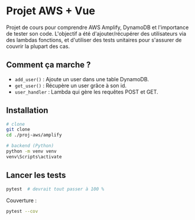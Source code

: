 # Projet AWS + Vue

Projet de cours pour comprendre AWS Amplify, DynamoDB et l'importance de tester son code.
L'objectif a été d'ajouter/récupérer des utilisateurs via des lambdas fonctions, et d'utiliser des tests unitaires pour s'assurer de couvrir la plupart des cas.

## Comment ça marche ?

* `add_user()` : Ajoute un user dans une table DynamoDB.
* `get_user()` : Récupère un user grâce à son id.
* `user_handler` : Lambda qui gère les requêtes POST et GET.

## Installation

```bash
# clone
git clone
cd ./proj-aws/amplify

# backend (Python)
python -m venv venv
venv\Scripts\activate
```

## Lancer les tests

```bash
pytest  # devrait tout passer à 100 %
```

Couverture :

```bash
pytest --cov
```